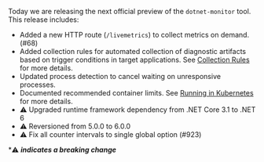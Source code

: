 Today we are releasing the next official preview of the `dotnet-monitor` tool. This release includes:

- Added a new HTTP route (`/livemetrics`) to collect metrics on demand. (#68)
- Added collection rules for automated collection of diagnostic artifacts based on trigger conditions in target applications. See [Collection Rules](https://github.com/dotnet/dotnet-monitor/blob/v6.0.0-preview.8.21503.3/documentation/collectionrules.md) for more details.
- Updated process detection to cancel waiting on unresponsive processes.
- Documented recommended container limits. See [Running in Kubernetes](https://github.com/dotnet/dotnet-monitor/blob/v6.0.0-preview.8.21503.3/documentation/kubernetes.md) for more details.
- ⚠️ Upgraded runtime framework dependency from .NET Core 3.1 to .NET 6
- ⚠️ Reversioned from 5.0.0 to 6.0.0
- ⚠️ Fix all counter intervals to single global option (#923)

\*⚠️ **_indicates a breaking change_**
